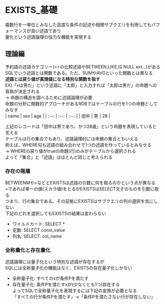 # EXISTS_基礎
複数行を一単位とみなした高度な条件の記述や相関サブクエリを利用してもパフォーマンスが良い述語であり  
量化という述語論理の協力な機能を実現する 

## 理論編
予約語の述語カテゴリー(<>の比較述語やBETWEEN,LIKE,IS NULL ext...)がある  
SQLでいう述語とは関数である。ただ、SUMやAVGといった関数とは異なる  
**述語とは戻り値が真理値になる特別な関数を指す**  
EX)「xは男だ」という述語に「太郎」と入力すれば「太郎は男だ」の命題への真偽が決定される  
-> 命題の構造を調べるために述語論理が必要  
命題の分析に関数的アプローチがあるRDBではテーブルの行を1つの命題としてみなす  
| name | sex | age |
| :--: | :--: | :--: |
| 田中 | 男 | 28 |

上記のレコードは「田中は男であり、かつ28歳」という命題を表現していると言える  
テーブルは行の集合でもあり、述語論理的には命題の集合ともいえる  
例えば、WHERE句も述語の組み合わせで1つの述語を作っているとみなせる  
-> WHEREの戻り値がtrueの命題(行)のみがテーブルから選択される  
よって「集合」と「述語」はほとんど同じと考えられる  
### 存在の階層
BETWEENMや=などとEXISTSは述語の引数に何を取るのかという点が異なる  
=であれば単一の値(スカラ値)をとるがEXISTSはSELECT文そのものを引数に取る  
つまり、行の集合である。その証拠にEXISTSはサブクエリの列の選択を気にしない  
下記のどれを選択してもEXISTSの結果は変わらない
- ワイルドカード: SELECT *
- 定数: SELECT const_value
- 列名: SELECT: col_name

### 全称量化と存在量化
述語論理には量子化という特別な述語が存在するが  
SQLには全称量子化の機能はなく、EXISTSの存在量子化しかない
- 全称量子化: すべてのxが条件Pを満たす
- 存在量子化: 条件Pを満たすxが(少なくとも1つ)存在する  
よってSQLで全称量子化を表現するには下記の変換が必要となる  
「すべての行が条件Pを満たす」->「条件Pを満たさない行が存在しない」
